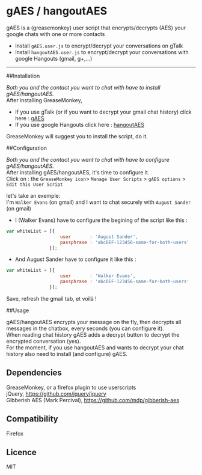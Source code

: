 gAES / hangoutAES
================================

gAES is a (greasemonkey) user script that encrypts/decrypts (AES) your google chats with one or more contacts    
- Install `gAES.user.js` to encrypt/decrypt your conversations on gTalk  
- Install `hangoutAES.user.js` to encrypt/decrypt your conversations with google Hangouts (gmail, g+,...)  

---

##Installation


*Both you and the contact you want to chat with have to install gAES/hangoutAES.*  
After installing GreaseMonkey,
- If you use gTalk (or if you want to decrypt your gmail chat history) click here : [gAES](https://github.com/nicolas-t/gAES/raw/master/gAES.user.js)     
- If you use google Hangouts click here : [hangoutAES](https://github.com/nicolas-t/gAES/raw/master/hangoutAES.user.js)  

GreaseMonkey will suggest you to install the script, do it.  


##Configuration


*Both you and the contact you want to chat with have to configure gAES/hangoutAES.*  
After installing gAES/hangoutAES, it's time to configure it.    
Click on : the `GreaseMonkey icon`> `Manage User Scripts` > `gAES options` > `Edit this User Script` 
  
let's take an exemple:  
I'm `Walker Evans` (on gmail) and I want to chat securely with `August Sander` (on gmail) 

- I (Walker Evans) have to configure the begining of the script like this :     
```javascript
var whiteList = [{
                    user       : 'August Sander',
                    passphrase : 'abcDEF-123456-same-for-both-users'
                }]; 
```

- And August Sander have to configure it like this :
```javascript
var whiteList = [{
                    user       : 'Walker Evans',
                    passphrase : 'abcDEF-123456-same-for-both-users'
                }]; 
```
Save, refresh the gmail tab, et voilà !


##Usage


gAES/hangoutAES encrypts your message on the fly, then decrypts all messages in the chatbox, every seconds (you can configure it).  
When reading chat history gAES adds a decrypt button to decrypt the encrypted conversation (yes).   
For the moment, if you use hangoutAES and wants to decrypt your chat history also need to install (and configure) gAES.   

## Dependencies


GreaseMonkey, or a firefox plugin to use userscripts    
jQuery, https://github.com/jquery/jquery  
Gibberish AES (Mark Percival), https://github.com/mdp/gibberish-aes  
 
## Compatibility


Firefox


## Licence


MIT

